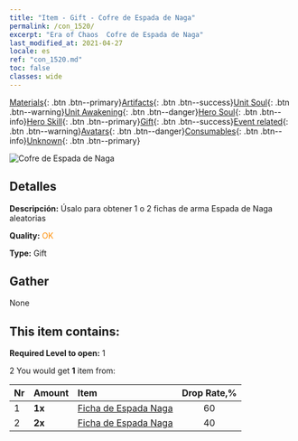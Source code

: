 ```yaml
---
title: "Item - Gift - Cofre de Espada de Naga"
permalink: /con_1520/
excerpt: "Era of Chaos  Cofre de Espada de Naga"
last_modified_at: 2021-04-27
locale: es
ref: "con_1520.md"
toc: false
classes: wide
---
```

 [Materials](/ItemsES/){: .btn .btn--primary}[Artifacts](/ItemsES/Artifacts/){: .btn .btn--success}[Unit Soul](/ItemsES/UnitSoul/){: .btn .btn--warning}[Unit Awakening](/ItemsES/UnitAwakening/){: .btn .btn--danger}[Hero Soul](/ItemsES/HeroSoul/){: .btn .btn--info}[Hero Skill](/ItemsES/HeroSkill/){: .btn .btn--primary}[Gift](/ItemsES/Gift/){: .btn .btn--success}[Event related](/ItemsES/Events/){: .btn .btn--warning}[Avatars](/ItemsES/Avatars/){: .btn .btn--danger}[Consumables](/ItemsES/Consumables/){: .btn .btn--info}[Unknown](/ItemsES/Unknown/){: .btn .btn--primary}

 ![Cofre de Espada de Naga](/images/t/i_907134.png)

## Detalles
 **Descripción:** Úsalo para obtener 1 o 2 fichas de arma Espada de Naga aleatorias

 **Quality:** <span style="color: #FF8C00">OK</span>

 **Type:** Gift

## Gather

  None

## This item contains:

 **Required Level to open:** 1

 2 You would get **1** item  from:

  | Nr | Amount |     Item    | Drop Rate,% |
  |:---|:-------|:------------|:---------:|
  | 1 |  **1x** | [Ficha de Espada Naga](/ItemsES/con_987/) | 60 | 
  | 2 |  **2x** | [Ficha de Espada Naga](/ItemsES/con_987/) | 40 | 
